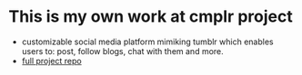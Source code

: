 # This is my own work at cmplr project
* customizable social media platform mimiking tumblr which enables users to: post, follow blogs, chat with them and more.
* [full project repo](https://github.com/CMPLR-Technologies/CMPLR-Frontend)
